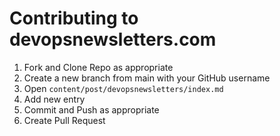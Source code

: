 # Contributing to devopsnewsletters.com

1. Fork and Clone Repo as appropriate
1. Create a new branch from main with your GitHub username
1. Open `content/post/devopsnewsletters/index.md`
1. Add new entry
1. Commit and Push as appropriate
1. Create Pull Request
